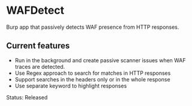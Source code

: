 # WAFDetect

Burp app that passively detects WAF presence from HTTP responses.

## Current features
* Run in the background and create passive scanner issues when WAF traces are detected.
* Use Regex approach to search for matches in HTTP responses
* Support searches in the headers only or in the whole response
* Use separate keyword to highlight responses 

Status: Released
